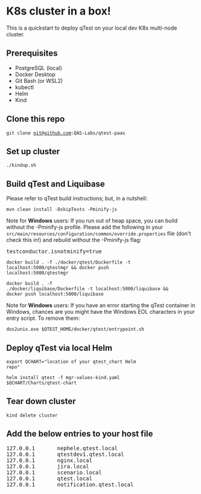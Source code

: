# K8s cluster in a box!

This is a quickstart to deploy qTest on your local dev K8s multi-node cluster.

## Prerequisites

* PostgreSQL (local)
* Docker Desktop
* Git Bash (or WSL2)
* kubectl 
* Helm
* Kind

## Clone this repo
<code>git clone git@github.com:QAS-Labs/qtest-paas</code>

## Set up cluster
<code>./kindup.sh</code>

## Build qTest and Liquibase
Please refer to qTest build instructions; but, in a nutshell:

<code>mvn clean install -DskipTests -Pminify-js</code><p>

Note for <b>Windows</b> users:  If you run out of heap space, you can build without the -Pminify-js profile.  Please add the following in your <code>src/main/resources/configuration/common/override.properties</code> file (don't check this in!) and rebuild without the -Pminify-js flag:
<pre>testconductor.isnotminify=true</pre>

<code>docker build . -f ./docker/qtest/Dockerfile -t localhost:5000/qtestmgr && docker push localhost:5000/qtestmgr</code><p>
<code>docker build . -f ./docker/liquibase/Dockerfile -t localhost:5000/liquibase && docker push localhost:5000/liquibase</code>

Note for <b>Windows</b> users:  If you have an error starting the qTest container in Windows, chances are you might have the Windows EOL characters in your entry script.  To remove them:

<code>dos2unix.exe $QTEST_HOME/docker/qtest/entrypoint.sh</code>

## Deploy qTest via local Helm
<code>export QCHART="location of your qtest_chart Helm repo"</code><p>
<code>helm install qtest -f mgr-values-kind.yaml $QCHART/Charts/qtest-chart</code>

## Tear down cluster
<code>kind delete cluster</code>

## Add the below entries to your host file
<pre>
127.0.0.1       nephele.qtest.local
127.0.0.1       qtestdev1.qtest.local
127.0.0.1       nginx.local
127.0.0.1       jira.local
127.0.0.1       scenario.local
127.0.0.1       qtest.local
127.0.0.1       notification.qtest.local
</pre>